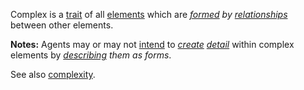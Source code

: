 Complex is a [trait](https://github.com/gcassel/Modular-Organization-Terminology/blob/master/terms/trait.md) of all [elements](https://github.com/gcassel/Modular-Organization-Terminology/blob/master/terms/element.md) which are *[formed](https://github.com/gcassel/Modular-Organization-Terminology/blob/master/terms/form.md) by [relationships](https://github.com/gcassel/Modular-Organization-Terminology/blob/master/terms/relationship.md)* between other elements.

**Notes:**  Agents may or may not [intend](https://github.com/gcassel/Modular-Organization-Terminology/blob/master/terms/intend.md) to *[create](https://github.com/gcassel/Modular-Organization-Terminology/blob/master/terms/creation.md) [detail](https://github.com/gcassel/Modular-Organization-Terminology/blob/master/terms/detail.md)* within complex elements by *[describing](https://github.com/gcassel/Modular-Organization-Terminology/blob/master/terms/describe.md) them as forms*.


See also [complexity](https://github.com/gcassel/Modular-Organization-Terminology/blob/master/terms/complexity.md).
